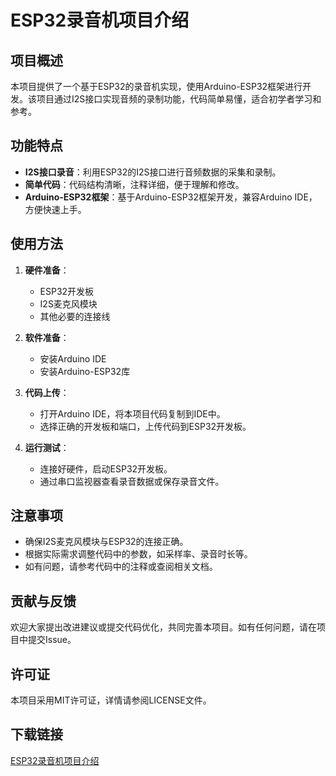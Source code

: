 # ESP32录音机项目介绍

## 项目概述

本项目提供了一个基于ESP32的录音机实现，使用Arduino-ESP32框架进行开发。该项目通过I2S接口实现音频的录制功能，代码简单易懂，适合初学者学习和参考。

## 功能特点

- **I2S接口录音**：利用ESP32的I2S接口进行音频数据的采集和录制。
- **简单代码**：代码结构清晰，注释详细，便于理解和修改。
- **Arduino-ESP32框架**：基于Arduino-ESP32框架开发，兼容Arduino IDE，方便快速上手。

## 使用方法

1. **硬件准备**：
   - ESP32开发板
   - I2S麦克风模块
   - 其他必要的连接线

2. **软件准备**：
   - 安装Arduino IDE
   - 安装Arduino-ESP32库

3. **代码上传**：
   - 打开Arduino IDE，将本项目代码复制到IDE中。
   - 选择正确的开发板和端口，上传代码到ESP32开发板。

4. **运行测试**：
   - 连接好硬件，启动ESP32开发板。
   - 通过串口监视器查看录音数据或保存录音文件。

## 注意事项

- 确保I2S麦克风模块与ESP32的连接正确。
- 根据实际需求调整代码中的参数，如采样率、录音时长等。
- 如有问题，请参考代码中的注释或查阅相关文档。

## 贡献与反馈

欢迎大家提出改进建议或提交代码优化，共同完善本项目。如有任何问题，请在项目中提交Issue。

## 许可证

本项目采用MIT许可证，详情请参阅LICENSE文件。

## 下载链接

[ESP32录音机项目介绍](https://pan.quark.cn/s/7048f592d0c5)
